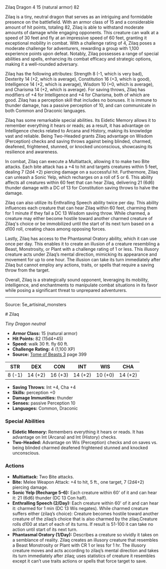 <MonsterName/>Zilaq</MonsterName>
<CreatureType/>Dragon</CreatureType>
<CR/>4</CR>
<AC/>15 (natural armor)</AC>
<HP/>82</HP>
<summary>Zilaq is a tiny, neutral dragon that serves as an intriguing and formidable presence on the battlefield. With an armor class of 15 and a considerable amount of hit points, totaling 82, Zilaq is able to withstand moderate amounts of damage while engaging opponents. This creature can walk at a speed of 30 feet and fly at an impressive speed of 60 feet, granting it exceptional mobility in combat. With a challenge rating of 4, Zilaq poses a moderate challenge for adventurers, rewarding a group with 1,100 experience points upon defeat. Notably, Zilaq possesses a range of special abilities and spells, enhancing its combat efficacy and strategic options, making it a well-rounded adversary.</summary>

<detail>

Zilaq has the following attributes: Strength 8 (-1, which is very bad), Dexterity 14 (+2, which is average), Constitution 16 (+3, which is good), Intelligence 14 (+2, which is average), Wisdom 10 (+0, which is average), and Charisma 14 (+2, which is average). For saving throws, Zilaq has modifiers of +4 for Intelligence and +4 for Charisma, both of which are good. Zilaq has a perception skill that includes no bonuses. It is immune to thunder damage, has a passive perception of 10, and can communicate in both Common and Draconic languages.

Zilaq has some remarkable special abilities. Its Eidetic Memory allows it to remember everything it hears or reads; as a result, it has advantage on Intelligence checks related to Arcana and History, making its knowledge vast and reliable. Being Two-Headed grants Zilaq advantage on Wisdom (Perception) checks and saving throws against being blinded, charmed, deafened, frightened, stunned, or knocked unconscious, showcasing its resilience and awareness.

In combat, Zilaq can execute a Multiattack, allowing it to make two Bite attacks. Each bite attack has a +4 to hit and targets creatures within 5 feet, dealing 7 (2d4 +2) piercing damage on a successful hit. Furthermore, Zilaq can unleash a Sonic Yelp, which recharges on a roll of 5 or 6. This ability affects all creatures within 60 feet that can hear Zilaq, delivering 21 (6d6) thunder damage with a DC of 13 for Constitution saving throws to halve the damage.

Zilaq can also utilize its Enthralling Speech ability twice per day. This ability influences each creature that can hear Zilaq within 60 feet, charming them for 1 minute if they fail a DC 13 Wisdom saving throw. While charmed, a creature may either become hostile toward another charmed creature of Zilaq's choice or be immobilized until the start of its next turn based on a d100 roll, creating chaos among opposing forces.

Lastly, Zilaq has access to the Phantasmal Oratory ability, which it can use once per day. This enables it to create an illusion of a creature resembling a Beast, Monstrosity, or Plant with a challenge rating of 1 or less. This illusory creature acts under Zilaq’s mental direction, mimicking its appearance and movement for up to one hour. The illusion can take its turn immediately after Zilaq but cannot employ any actions, traits, or spells that require a saving throw from the target.

Overall, Zilaq is a strategically sound opponent, leveraging its mobility, intelligence, and enchantments to manipulate combat situations in its favor while posing a significant threat to unprepared adventurers.</detail>



---

Source: 5e_artisinal_monsters

<statblock>
# Zilaq

*Tiny* *Dragon* *neutral*

- **Armor Class:** 15 (natural armor)
- **Hit Points:** 82 (15d4+45)
- **Speed:** walk 30 ft. fly 60 ft.
- **Challenge Rating:** 4 (1,100 XP)
- **Source:** [Tome of Beasts 3](https://koboldpress.com/kpstore/product/tome-of-beasts-3-for-5th-edition/) page 399

| STR | DEX | CON | INT | WIS | CHA |
| --- | --- | --- | --- | --- | --- |
| 8 (-1) | 14 (+2) | 16 (+3) | 14 (+2) | 10 (+0) | 14 (+2) |

- **Saving Throws**: Int +4, Cha +4
- **Skills:** perception +0
- **Damage Immunities:** thunder
- **Senses:** passive Perception 10
- **Languages:** Common, Draconic

### Special Abilities

- **Eidetic Memory:** Remembers everything it hears or reads. It has advantage on Int (Arcana) and Int (History) checks.
- **Two-Headed:** Advantage on Wis (Perception) checks and on saves vs. being blinded charmed deafened frightened stunned and knocked unconscious.

### Actions

- **Multiattack:** Two Bite attacks.
- **Bite:** Melee Weapon Attack: +4 to hit, 5 ft., one target, 7 (2d4+2) piercing damage.
- **Sonic Yelp (Recharge 5–6):** Each creature within 60' of it and can hear it: 21 (6d6) thunder (DC 13 Con half). 
- **Enthralling Speech (2/Day):** Each creature within 60' of it and can hear it: charmed for 1 min (DC 13 Wis negates). While charmed creature suffers either (zilaq’s choice): Creature becomes hostile toward another creature of the zilaq’s choice that is also charmed by the zilaq.Creature rolls d100 at start of each of its turns. If result is 51-100 it can take no action until start of its next turn.
- **Phantasmal Oratory (1/Day):** Describes a creature so vividly it takes on a semblance of reality. Zilaq creates an illusory creature that resembles a Beast Monstrosity or Plant with CR 1 or less for 1 hr. The illusory creature moves and acts according to zilaq’s mental direction and takes its turn immediately after zilaq; uses statistics of creature it resembles except it can’t use traits actions or spells that force target to save.


</statblock>


